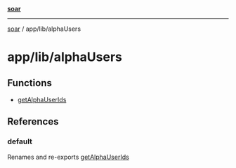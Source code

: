 [**soar**](../../../README.md)

***

[soar](../../../modules.md) / app/lib/alphaUsers

# app/lib/alphaUsers

## Functions

- [getAlphaUserIds](functions/getAlphaUserIds.md)

## References

### default

Renames and re-exports [getAlphaUserIds](functions/getAlphaUserIds.md)
